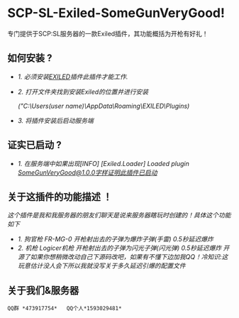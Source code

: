 # SCP-SL-Exiled-SomeGunVeryGood!
专门提供于SCP:SL服务器的一款Exiled插件，其功能概括为开枪有好礼！
## 如何安装 ?
   - *1. 必须安装[EXILED](https://github.com/galaxy119/EXILED)插件此插件才能工作.*
  
   - *2. 打开文件夹找到安装Exiled的位置并进行安装*
     
     *("C:\Users\(user name)\AppData\Roaming\EXILED\Plugins)*
  
   - *3. 将插件安装后启动服务端*
## 证实已启动 ?
   - *1. 在服务端中如果出现[INFO] [Exiled.Loader] Loaded plugin SomeGunVeryGood@1.0.0字样证明此插件已启动*
## 关于这插件的功能描述 ！
   *这个插件是我和我服务器的朋友们聊天是说来服务器瞎玩时创建的！具体这个功能如下*
   - *1. 狗官枪 FR-MG-0 开枪射出去的子弹为爆炸子弹(手雷) 0.5秒延迟爆炸*
   - *2. 机枪 Logicer机枪 开枪射出去的子弹为闪光子弹(闪光弹) 0.5秒延迟爆炸*
   *开源了如果你想稍微改动自己下源码改吧，如果有不懂下边加我QQ！冷知识:这玩意估计没人会下所以我就没写关于多久延迟引爆的配置文件*


## 关于我们&服务器
    QQ群 *473917754*   QQ个人*1593029481*

 
